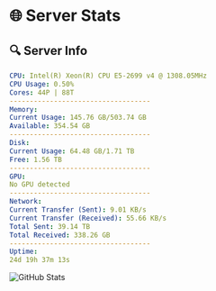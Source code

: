 # 🌐 Server Stats
## 🔍 Server Info
```yaml
CPU: Intel(R) Xeon(R) CPU E5-2699 v4 @ 1308.05MHz
CPU Usage: 0.50%
Cores: 44P | 88T
-----------------------------------
Memory:
Current Usage: 145.76 GB/503.74 GB
Available: 354.54 GB
-----------------------------------
Disk:
Current Usage: 64.48 GB/1.71 TB
Free: 1.56 TB
-----------------------------------
GPU:
No GPU detected
-----------------------------------
Network:
Current Transfer (Sent): 9.01 KB/s
Current Transfer (Received): 55.66 KB/s
Total Sent: 39.14 TB
Total Received: 338.26 GB
-----------------------------------
Uptime:
24d 19h 37m 13s
```
![GitHub Stats](https://img.shields.io/badge/Updated-2025-04-01_17:00:02-blue)